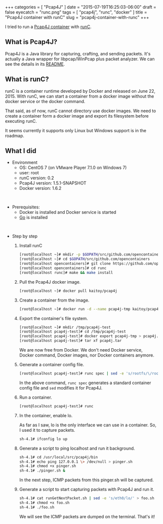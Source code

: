 +++
categories = [ "Pcap4J" ]
date = "2015-07-19T16:25:03-06:00"
draft = false
eyecatch = "runc.png"
tags = [ "pcap4j", "runc", "docker" ]
title = "Pcap4J container with runC"
slug = "pcap4j-container-with-runc"
+++

I tried to run a [Pcap4J container](https://registry.hub.docker.com/u/kaitoy/pcap4j/) with [runC](https://runc.io/).

## What is Pcap4J?
Pcap4J is a Java library for capturing, crafting, and sending packets.
It's actually a Java wrapper for libpcap/WinPcap plus packet analyzer.
We can see the details in its [README](https://github.com/kaitoy/pcap4j).

## What is runC?
runC is a container runtime developed by Docker and released on June 22, 2015.
With runC, we can start a container from a docker image without the docker service or the docker command.

That said, as of now, runC cannot directory use docker images.
We need to create a container form a docker image and export its filesystem before executing runC.

It seems currently it supports only Linux but Windows support is in the roadmap.

## What I did
* Environment
    * OS: CentOS 7 (on VMware Player 7.1.0 on Windows 7)
    * user: root
    * runC version: 0.2
    * Pcap4J version: 1.5.1-SNAPSHOT
    * Docker version: 1.6.2

<br>

* Prerequisites:
    * Docker is installed and Docker service is started
    * [Go](https://golang.org/) is installed

<br>

* Step by step
    1. Install runC

        ```sh
        [root@localhost ~]# mkdir -p $GOPATH/src/github.com/opencontainers
        [root@localhost ~]# cd $GOPATH/src/github.com/opencontainers
        [root@localhost opencontainers]# git clone https://github.com/opencontainers/runc
        [root@localhost opencontainers]# cd runc
        [root@localhost runc]# make && make install
        ```

    2. Pull the Pcap4J docker image.

        ```sh
        [root@localhost ~]# docker pull kaitoy/pcap4j
        ```

    3. Create a container from the image.

        ```sh
        [root@localhost ~]# docker run -d --name pcap4j-tmp kaitoy/pcap4j:latest /bin/bash
        ```

    4. Export the container's file system.

        ```sh
        [root@localhost ~]# mkdir /tmp/pcap4j-test
        [root@localhost pcap4j-test]# cd /tmp/pcap4j-test
        [root@localhost pcap4j-test]# docker export pcap4j-tmp > pcap4j.tar
        [root@localhost pcap4j-test]# tar xf pcap4j.tar
        ```

        We are now free from Docker. We don't need Docker service, Docker command, Docker images, nor Docker containers anymore.

    5. Generate a container config file.

        ```sh
        [root@localhost pcap4j-test]# runc spec | sed -e 's/rootfs/\/root\/Desktop\/pcap4j-container/' -e 's/"readonly": true/"readonly": false/' -e 's/"NET_BIND_SERVICE"/"NET_BIND_SERVICE","NET_ADMIN","NET_RAW"/' > config.json
        ```

        In the above command, `runc spec` generates a standard container config file and `sed` modifies it for Pcap4J.

    6. Run a container.

        ```sh
        [root@localhost pcap4j-test]# runc
        ```

    7. In the container, enable lo.

        As far as I saw, lo is the only interface we can use in a container.
        So, I used it to capture packets.

        ```sh
        sh-4.1# ifconfig lo up
        ```

    8. Generate a script to ping localhost and run it background.

        ```sh
        sh-4.1# cd /usr/local/src/pcap4j/bin
        sh-4.1# echo ping 127.0.0.1 \> /dev/null > pinger.sh
        sh-4.1# chmod +x pinger.sh
        sh-4.1# ./pinger.sh &
        ```

        In the next step, ICMP packets from this pinger.sh will be captured.

    9. Generate a script to start capturing packets with Pcap4J and run it.

        ```sh
        sh-4.1# cat runGetNextPacket.sh | sed -e 's/eth0/lo/' > foo.sh
        sh-4.1# chmod +x foo.sh
        sh-4.1# ./foo.sh
        ```

        We will see the ICMP packets are dumped on the terminal. That's it!
